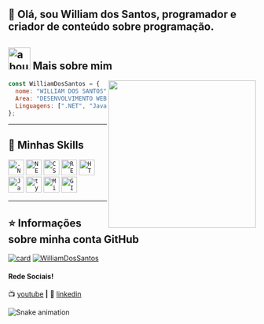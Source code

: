 


## 👋 Olá, sou William dos Santos, programador e criador de conteúdo sobre programação. 

## <img width="45" alt="about" src="https://raw.github.com/elizarov/elizarov/master/about.png"> Mais sobre mim

<img align="right" width="300" src="https://i2.wp.com/allhtaccess.info/wp-content/uploads/2018/03/programming.gif?fit=1281%2C716&ssl=1" />

```JavaScript
const WilliamDosSantos = {
  nome: "WILLIAM DOS SANTOS",
  Area: "DESENVOLVIMENTO WEB",
  Linguagens: [".NET", "JavaScript", "React"],
};
```

----

## 🚀 Minhas Skills

<code><img height="32" src="https://img.shields.io/badge/.NET-512BD4?style=for-the-badge&logo=dotnet&logoColor=white" alt=".NET"/></code>
<code><img height="32" src="https://img.shields.io/badge/next.js-000000?style=for-the-badge&logo=nextdotjs&logoColor=white" alt="NEXT.JS"/></code>
<code><img height="32" src="https://img.shields.io/badge/CSS3-1572B6?style=for-the-badge&logo=css3&logoColor=white" alt="CSS"/></code>
<code><img height="32" src="https://img.shields.io/badge/React-20232A?style=for-the-badge&logo=react&logoColor=61DAFB" alt="REACT.JS"/></code></code>
<code><img height="32" src="https://img.shields.io/badge/HTML5-E34F26?style=for-the-badge&logo=html5&logoColor=white" alt="HTML"/></code></code>
<code><img height="32" src="https://img.shields.io/badge/JavaScript-323330?style=for-the-badge&logo=javascript&logoColor=F7DF1E" alt="Javascript"/></code>
<code><img height="32" src="https://img.shields.io/badge/TypeScript-007ACC?style=for-the-badge&logo=typescript&logoColor=white" alt="typescript"/></code>
<code><img height="32" src="https://img.shields.io/badge/Microsoft_SQL_Server-CC2927?style=for-the-badge&logo=microsoft-sql-server&logoColor=white" alt="Microsoft_SQL_Server"/></code>
<code><img height="32" src="https://img.shields.io/badge/GIT-E44C30?style=for-the-badge&logo=git&logoColor=white" alt="GIT"/></code>

---

## ⭐ Informações sobre minha conta GitHub

[![card](https://github-readme-stats.vercel.app/api?username=WilliamDosSantos&theme=radical&show_icons=true)](https://github.com/WilliamDosSantos/)
[![WilliamDosSantos](https://github-readme-stats.vercel.app/api/top-langs/?username=WilliamDosSantos&hide=html&layout=compact&theme=radical)](https://github.com/WilliamDosSantos/)

[youtube]: https://www.youtube.com/channel/UCLTb4X0OBfp9rRGkhOcktbQ
[linkedin]: https://www.linkedin.com/in/william-l-9b6625102/

#### Rede Sociais!

📺 [youtube][youtube] **|** 
👔 [linkedin][linkedin]


 ![Snake animation](https://github.com/WilliamDosSantos)
 
